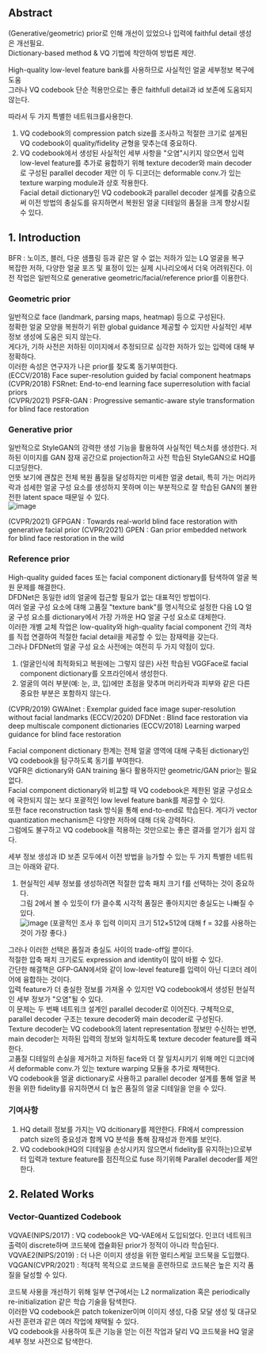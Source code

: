 ## Abstract
(Generative/geometric) prior로 인해 개선이 있었으나 입력에 faithful detail 생성은 개선필요.  
Dictionary-based method & VQ 기법에 착안하여 방법론 제안.  

High-quality low-level feature bank를 사용하므로 사실적인 얼굴 세부정보 복구에 도움  
그러나 VQ codebook 단순 적용만으로는 좋은 faithfull detail과 id 보존에 도움되지 않는다.  

따라서 두 가지 특별한 네트워크를사용한다.

1) VQ codebook의 compression patch size를 조사하고 적절한 크기로 설계된 VQ codebook이 quality/fidelity 균형을 맞추는데 중요하다.  
2) VQ codebook에서 생성된 사실적인 세부 사항을 "오염"시키지 않으면서 입력 low-level feature를 추가로 융합하기 위해 texture decoder와 main decoder로 구성된 parallel decoder 제안
이 두 디코더는 deformable conv.가 있는 texture warping module과 상호 작용한다.  
Facial detail dictionary인 VQ codebook과 parallel decoder 설계를 갖춤으로써 이전 방법의 충실도를 유지하면서 복원된 얼굴 디테일의 품질을 크게 향상시킬 수 있다.  

## 1. Introduction
BFR :  노이즈, 블러, 다운 샘플링 등과 같은 알 수 없는 저하가 있는 LQ 얼굴을 복구  
복잡한 저하, 다양한 얼굴 포즈 및 표정이 있는 실제 시나리오에서 더욱 어려워진다. 이전 작업은 일반적으로 generative geometric/facial/reference prior를 이용한다.  

### Geometric prior
일반적으로 face (landmark, parsing maps, heatmap) 등으로 구성된다.  
정확한 얼굴 모양을 복원하기 위한 global guidance 제공할 수 있지만 사실적인 세부 정보 생성에 도움은 되지 않는다.  
게다가, 기하 사전은 저하된 이미지에서 추정되므로 심각한 저하가 있는 입력에 대해 부정확하다.  
이러한 속성은 연구자가 나은 prior를 찾도록 동기부여한다.  
(ECCV/2018) Face super-resolution guided by facial component heatmaps
(CVPR/2018) FSRnet: End-to-end learning face superresolution with facial priors  
(CVPR/2021) PSFR-GAN : Progressive semantic-aware style transformation for blind face restoration  

### Generative prior 
일반적으로 StyleGAN의 강력한 생성 기능을 활용하여 사실적인 텍스처를 생성한다. 저하된 이미지를 GAN 잠재 공간으로 projection하고 사전 학습된 StyleGAN으로 HQ를 디코딩한다.  
언뜻 보기에 괜찮은 전체 복원 품질을 달성하지만 미세한 얼굴 detail, 특히 가는 머리카락과 섬세한 얼굴 구성 요소를 생성하지 못하며 이는 부분적으로 잘 학습된 GAN의 불완전한 latent space 때문일 수 있다.   
![image](https://user-images.githubusercontent.com/40943064/226795143-440a57fb-15fa-4bf9-8f25-5022c1b8ff44.png)

(CVPR/2021) GFPGAN : Towards real-world blind face restoration with generative facial prior
(CVPR/2021) GPEN : Gan prior embedded network for blind face restoration in the wild

### Reference prior
High-quality guided faces 또는 facial component dictionary를 탐색하여 얼굴 복원 문제를 해결한다.  
DFDNet은 동일한 id의 얼굴에 접근할 필요가 없는 대표적인 방법이다.  
여러 얼굴 구성 요소에 대해 고품질 "texture bank"를 명시적으로 설정한 다음 LQ 얼굴 구성 요소를 dictionary에서 가장 가까운 HQ 얼굴 구성 요소로 대체한다.  
이러한 개별 교체 작업은 low-quality와 high-quality facial component 간의 격차를 직접 연결하여 적절한 facial detail을 제공할 수 있는 잠재력을 갖는다.  
그러나 DFDNet의 얼굴 구성 요소 사전에는 여전히 두 가지 약점이 있다.  

1) (얼굴인식에 최적화되고 복원에는 그렇지 않은) 사전 학습된 VGGFace로 facial component dictionary를 오프라인에서 생성한다.  
2) 얼굴의 여러 부분(예: 눈, 코, 입)에만 초점을 맞추며 머리카락과 피부와 같은 다른 중요한 부분은 포함하지 않는다.  

(CVPR/2019) GWAInet : Exemplar guided face image super-resolution without facial landmarks
(ECCV/2020) DFDNet : Blind face restoration via deep multiscale component dictionaries
(ECCV/2018) Learning warped guidance for blind face restoration

Facial component dictionary 한계는 전체 얼굴 영역에 대해 구축된 dictionary인 VQ codebook을 탐구하도록 동기를 부여한다.  
VQFR은 dictionary와 GAN training 둘다 활용하지만 geometric/GAN prior는 필요없다.  
Facial component dictionary와 비교할 때 VQ codebook은 제한된 얼굴 구성요소에 국한되지 않는 보다 포괄적인 low level feature bank를 제공할 수 있다.  
또한 face reconstruction task 방식을 통해 end-to-end로 학습된다. 게다가 vector quantization mechanism은 다양한 저하에 대해 더욱 강력하다.  
그럼에도 불구하고 VQ codebook을 적용하는 것만으로는 좋은 결과를 얻기가 쉽지 않다.  

세부 정보 생성과 ID 보존 모두에서 이전 방법을 능가할 수 있는 두 가지 특별한 네트워크는 아래와 같다.  

1) 현실적인 세부 정보를 생성하려면 적절한 압축 패치 크기 f를 선택하는 것이 중요하다.   
그림 2에서 볼 수 있듯이 f가 클수록 시각적 품질은 좋아지지만 충실도는 나빠질 수 있다.  
![image](https://user-images.githubusercontent.com/40943064/226797093-5af9cce6-7ec6-4799-b5b2-022bfa752c5d.png)
(포괄적인 조사 후 입력 이미지 크기 512×512에 대해 f = 32를 사용하는 것이 가장 좋다.)  

그러나 이러한 선택은 품질과 충실도 사이의 trade-off일 뿐이다.  
적절한 압축 패치 크기로도 expression and identity이 많이 바뀔 수 있다.  
간단한 해결책은 GFP-GAN에서와 같이 low-level feature를 입력이 아닌 디코더 레이어에 융합하는 것이다.  
입력 feature가 더 충실한 정보를 가져올 수 있지만 VQ codebook에서 생성된 현실적인 세부 정보가 "오염"될 수 있다.  
이 문제는 두 번째 네트워크 설계인 parallel decoder로 이어진다. 구체적으로, parallel decoder 구조는 texure decoder와 main decoder로 구성된다.  
Texture decoder는 VQ codebook의 latent representation 정보만 수신하는 반면, main decoder는 저하된 입력의 정보와 일치하도록 texture decoder feature를 왜곡한다.  
고품질 디테일의 손실을 제거하고 저하된 face와 더 잘 일치시키기 위해 메인 디코더에서 deformable conv.가 있는 texture warping 모듈을 추가로 채택한다.  
VQ codebook을 얼굴 dictionary로 사용하고 parallel decoder 설계를 통해 얼굴 복원을 위한 fidelity를 유지하면서 더 높은 품질의 얼굴 디테일을 얻을 수 있다.

### 기여사항
1. HQ detaill 정보를 가지는 VQ dcitionary를 제안한다. FR에서 compression patch size의 중요성과 함께 VQ 분석을 통해 잠재성과 한계를 보인다.
2. VQ codebook(HQ의 디테일을 손상시키지 않으면서 fidelity를 유지하는)으로부터 입력과 texture feature를 점진적으로 fuse 하기위해 Parallel decoder를 제안한다.

## 2. Related Works
### Vector-Quantized Codebook
VQVAE(NIPS/2017) : VQ codebook은 VQ-VAE에서 도입되었다. 인코더 네트워크 출력이 discrete하며 코드북에 캡슐화된 prior가 정적이 아니라 학습된다.  
VQVAE2(NIPS/2019) : 더 나은 이미지 생성을 위한 멀티스케일 코드북을 도입했다.  
VQGAN(CVPR/2021) : 적대적 목적으로 코드북을 훈련하므로 코드북은 높은 지각 품질을 달성할 수 있다.  

코드북 사용을 개선하기 위해 일부 연구에서는 L2 normalization 혹은 periodically re-initialization 같은 학습 기술을 탐색한다.  
이러한 VQ codebook은 patch tokenizer이며 이미지 생성, 다중 모달 생성 및 대규모 사전 훈련과 같은 여러 작업에 채택될 수 있다.  
VQ codebook을 사용하여 토큰 기능을 얻는 이전 작업과 달리 VQ 코드북을 HQ 얼굴 세부 정보 사전으로 탐색한다.
